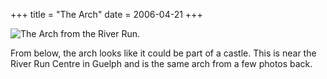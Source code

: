 +++
title = "The Arch"
date = 2006-04-21
+++

![The Arch from the River Run.](/photos/TheArch.jpg)

From below, the arch looks like it could be part of a castle. This is near the River Run Centre in Guelph and is the same arch from a few photos back.

